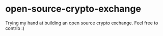 # open-source-crypto-exchange
Trying my hand at building an open source crypto exchange. Feel free to contrib :)
